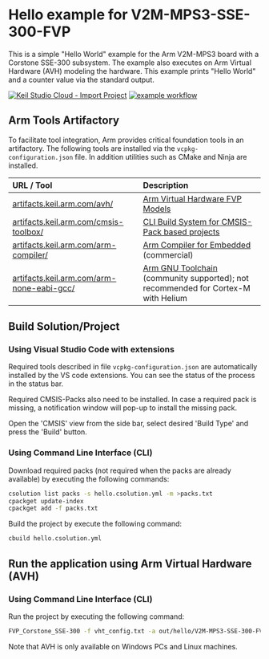 # Hello example for V2M-MPS3-SSE-300-FVP

This is a simple "Hello World" example for the Arm V2M-MPS3 board with a Corstone SSE-300 subsystem. The example also executes on Arm Virtual Hardware (AVH) modeling the hardware. This example prints "Hello World" and a counter value via the standard output.

[![Keil Studio Cloud - Import Project](https://img.shields.io/badge/Keil_Studio_Cloud-Import_Project-0091bd?logo=arm&logoColor=0091bd)](https://studio.keil.arm.com/?import=https://github.com/Arm-Examples/Hello_V2M-MPS3-SSE-300-FVP.git)
[![example workflow](https://img.shields.io/github/actions/workflow/status/Arm-Examples/Hello_V2M-MPS3-SSE-300-FVP/ci.yml?logo=arm&logoColor=0091bd&label=Example%20Publishable)](https://www.keil.arm.com/)

## Arm Tools Artifactory

To facilitate tool integration, Arm provides critical foundation tools in an artifactory. The following tools are installed via the `vcpkg-configuration.json` file. In addition utilities such as CMake and Ninja are installed.

URL / Tool     | Description
:--------------|:-------------------
[artifacts.keil.arm.com/avh/](https://artifacts.keil.arm.com/avh/)                      | [Arm Virtual Hardware FVP Models](https://arm-software.github.io/AVH/main/simulation/html/Using.html)
[artifacts.keil.arm.com/cmsis-toolbox/](https://artifacts.keil.arm.com/cmsis-toolbox/)  | [CLI Build System for CMSIS-Pack based projects](https://github.com/Open-CMSIS-Pack/cmsis-toolbox/blob/main/docs/README.md#cmsis-toolbox)
[artifacts.keil.arm.com/arm-compiler/](https://artifacts.keil.arm.com/arm-compiler/)      | [Arm Compiler for Embedded](https://developer.arm.com/Tools%20and%20Software/Arm%20Compiler%20for%20Embedded) (commercial)
[artifacts.keil.arm.com/arm-none-eabi-gcc/](https://artifacts.keil.arm.com/arm-none-eabi-gcc/) | [Arm GNU Toolchain](https://developer.arm.com/Tools%20and%20Software/GNU%20Toolchain) (community supported); not recommended for Cortex-M with Helium

## Build Solution/Project

### Using Visual Studio Code with extensions

Required tools described in file `vcpkg-configuration.json` are automatically installed by the VS code extensions. You can see the status of the process in the status bar.

Required CMSIS-Packs also need to be installed. In case a required pack is missing, a notification window will pop-up to install the missing pack.

Open the 'CMSIS' view from the side bar, select desired 'Build Type' and press the 'Build' button.

### Using Command Line Interface (CLI)

Download required packs (not required when the packs are already available) by executing the following commands:
   ```sh
   csolution list packs -s hello.csolution.yml -m >packs.txt
   cpackget update-index
   cpackget add -f packs.txt
   ```
Build the project by execute the following command:
```sh
cbuild hello.csolution.yml
```

## Run the application using Arm Virtual Hardware (AVH)

### Using Command Line Interface (CLI)

Run the project by executing the following command:
```sh
FVP_Corstone_SSE-300 -f vht_config.txt -a out/hello/V2M-MPS3-SSE-300-FVP/Debug/hello.axf --simlimit 20
```

Note that AVH is only available on Windows PCs and Linux machines.
